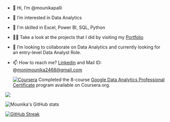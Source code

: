 - 👋 Hi, I’m @mounikapalli
  
- 👀 I’m interested in Data Analytics
  
- 📒 I'm skilled in Excel, Power BI, SQL, Python
  
- 👨‍💻 Take a look at the projects that I did by visiting my [Portfolio](https://codebasics.io/portfolio/Palli-Mounika)
  
- 💞️ I’m looking to collaborate on Data Analytics and currently looking for  an entry-level Data Analyst Role.
  
- 📫 How to reach me?
   [Linkedin](https://www.linkedin.com/in/pallimounika/) and Mail ID: @monimounika2468@gmail.com

  [![Coursera](https://img.shields.io/badge/Coursera-%230056D2.svg?style=for-the-badge&logo=Coursera&logoColor=white)](https://www.credly.com/badges/96ffa92d-7c02-44bc-a036-a02ef1f511c3/linked_in_profile)
  Completed the 8-course [Google Data Analytics Professional Certificate](https://www.credly.com/badges/96ffa92d-7c02-44bc-a036-a02ef1f511c3/linked_in_profile) program available on Coursera.org.

![](https://komarev.com/ghpvc/?username=mounikapalli)
  
![Mounika's GitHub stats](https://github-readme-stats.vercel.app/api?username=mounikapalli&show_icons=true&theme=transparent)

  [![GitHub Streak](https://streak-stats.demolab.com?user=mounikapalli&theme=transparent)](https://git.io/streak-stats)
<!---
mounikapalli/mounikapalli is a ✨ special ✨ repository because its `README.md` (this file) appears on your GitHub profile.
You can click the Preview link to take a look at your changes.
--->
